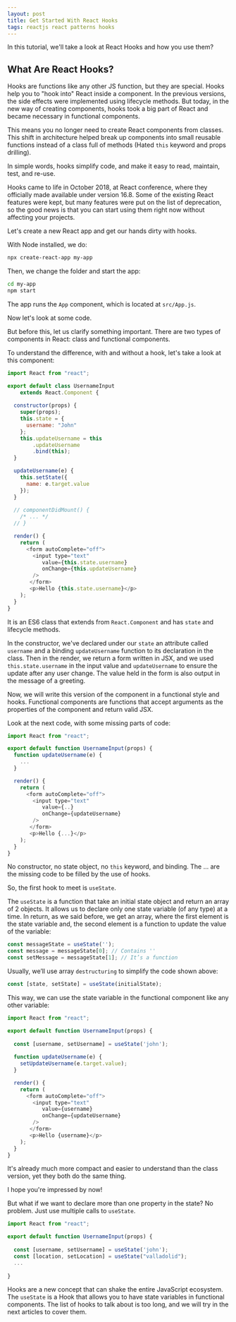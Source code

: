 ```yaml
---
layout: post
title: Get Started With React Hooks
tags: reactjs react patterns hooks
---
```


In this tutorial, we'll take a look at React Hooks and how you use them?

## What Are React Hooks?

Hooks are functions like any other JS function, but they are special. Hooks help you to "hook into" React inside a component. In the previous versions, the side effects were implemented using lifecycle methods. But today, in the new way of creating components, hooks took a big part of React and became necessary in functional components.

This means you no longer need to create React components from classes. This shift in architecture helped break up components into small reusable functions instead of a class full of methods (Hated `this` keyword and props drilling). 

In simple words, hooks simplify code, and make it easy to read, maintain, test, and re-use.

Hooks came to life in October 2018, at React conference, where they officially made available under version 16.8. Some of the existing React features were kept, but many features were put on the list of deprecation, so the good news is that you can start using them right now without affecting your projects.

Let's create a new React app and get our hands dirty with hooks.

With Node installed, we do:

```bash
npx create-react-app my-app
```

Then, we change the folder and start the app:

```bash
cd my-app
npm start
```

The app runs the `App` component, which is located at `src/App.js`.

Now let's look at some code. 

But before this, let us clarify something important. There are two types of components in React: class and functional components.

To understand the difference, with and without a hook, let's take a look at this component:

```javascript
import React from "react";

export default class UsernameInput 
    extends React.Component {
        
  constructor(props) {
    super(props);
    this.state = {
      username: "John"
    };
    this.updateUsername = this
        .updateUsername
        .bind(this);
  }

  updateUsername(e) {
    this.setState({
      name: e.target.value
    });
  }
        
  // componentDidMount() {
    /* ... */
  // }      

  render() {
    return (
      <form autoComplete="off">
        <input type="text"
           value={this.state.username}
           onChange={this.updateUsername}
        />
       </form>
       <p>Hello {this.state.username}</p>
    );
  }
}
```

It is an ES6 class that extends from `React.Component` and has `state` and lifecycle methods.

In the constructor, we've declared under our `state` an attribute called `username` and a binding `updateUsername` function to its declaration in the class. Then in the render, we return a form written in JSX, and we used `this.state.username` in the input value and `updateUsername` to ensure the update after any user change. The value held in the form is also output in the message of a greeting.

Now, we will write this version of the component in a functional style and hooks. Functional components are functions that accept arguments as the properties of the component and return valid JSX.

Look at the next code, with some missing parts of code:

```javascript
import React from "react";

export default function UsernameInput(props) { 
  function updateUsername(e) {
    ...
  }

  render() {
    return (
      <form autoComplete="off">
        <input type="text"
           value={..}
           onChange={updateUsername}
        />
       </form>
       <p>Hello {...}</p>
    );
  }
}
```

No constructor, no state object, no `this` keyword, and binding. The ... are the missing code to be filled by the use of hooks.

So, the first hook to meet is `useState`. 

The `useState` is a function that take an initial state object and return an array of 2 objects. It allows us to declare only one state variable (of any type) at a time. In return, as we said before, we get an array, where the first element is the state variable and, the second element is a function to update the value of the variable:

```javascript
const messageState = useState('');
const message = messageState[0]; // Contains ''
const setMessage = messageState[1]; // It’s a function
```

Usually, we’ll use array `destructuring` to simplify the code shown above:

```javascript
const [state, setState] = useState(initialState);
```

This way, we can use the state variable in the functional component like any other variable:

```javascript
import React from "react";

export default function UsernameInput(props) {
    
  const [username, setUsername] = useState('john');
    
  function updateUsername(e) {
    setUpdateUsername(e.target.value);
  }

  render() {
    return (
      <form autoComplete="off">
        <input type="text"
           value={username}
           onChange={updateUsername}
        />
       </form>
       <p>Hello {username}</p>
    );
  }
}
```

It's already much more compact and easier to understand than the class version, yet they both do the same thing. 

I hope you're impressed by now! 

But what if we want to declare more than one property in the state? No problem. Just use multiple calls to `useState`.

```javascript
import React from "react";

export default function UsernameInput(props) {
    
  const [username, setUsername] = useState('john');
  const [location, setLocation] = useState("valladolid");
  ...
  
}
```

Hooks are a new concept that can shake the entire JavaScript ecosystem. The `useState` is a Hook that allows you to have state variables in functional components. The list of hooks to talk about is too long, and we will try in the next articles to cover them.